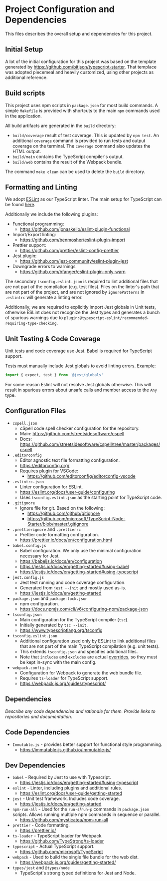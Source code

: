 # Project Configuration and Dependencies

This files describes the overall setup and dependencies for this project.

## Initial Setup

A lot of the initial configuration for this project was based on the template
generated by https://github.com/bitjson/typescript-starter. That templace was
adopted piecemeal and heavily customized, using other projects as additional
reference.

## Build scripts

This project uses npm scripts in `package.json` for most build commands. A
simple `Makefile` is provided with shortcuts to the main `npm` commands used
in the application.

All build artifacts are generated in the `build` directory:

* `build/coverage` result of test coverage. This is updated by `npm test`. An
  additional `coverage` command is provided to run tests and output coverage on
  the terminal. The `coverage` command also updates the HTML output.
* `build/main` contains the TypeScript compiler's output.
* `build/web` contains the result of the Webpack bundle.

The command `make clean` can be used to delete the `build` directory.

## Formatting and Linting

We adopt [ESLint](https://eslint.org) as our TypeScript linter. The main setup 
for TypeScript can be found [here](https://github.com/typescript-eslint/typescript-eslint#readme).

Additionally we include the following plugins:

* Functional programming:
	* https://github.com/jonaskello/eslint-plugin-functional
* Import/Export linting:
	* https://github.com/benmosher/eslint-plugin-import
* Prettier support:
	* https://github.com/prettier/eslint-config-prettier
* Jest plugin:
	* https://github.com/jest-community/eslint-plugin-jest
* Downgrade errors to warnings
	* https://github.com/bfanger/eslint-plugin-only-warn

The secondary `tsconfig.eslint.json` is required to lint additional files that 
are not part of the compilation (e.g. test files). Files on the linter's path
that are not part of the project, and are not ignored by `ignorePatterns` 
in `.eslintrc` will generate a linting error.

Additionally, we are required to explicitly import Jest globals in Unit tests, 
otherwise ESLint does not recognize the Jest types and generates a bunch of 
spurious warnings due to `plugin:@typescript-eslint/recommended-requiring-type-checking`.

## Unit Testing & Code Coverage

Unit tests and code coverage use [Jest](https://jestjs.io/en/). Babel is 
required for TypeScript support.

Tests must manually include Jest globals to avoid linting errors. Example:

```typescript
import { expect, test } from '@jest/globals'
```

For some reason Eslint will not resolve Jest globals otherwise. This will 
result in spurious errors about unsafe calls and member access to the `Any` type.

## Configuration Files

* `cspell.json`
	* cSpell code spell checker configuration for the repository.
	* Main: https://github.com/streetsidesoftware/cspell
	* Docs: https://github.com/streetsidesoftware/cspell/tree/master/packages/cspell
* `.editorconfig`
	* Editor agnostic text file formatting configuration.
	* https://editorconfig.org/
	* Requires plugin for VSCode:
		* https://github.com/editorconfig/editorconfig-vscode
* `.eslintrc.json`
	* Linter configuration for ESLint.
	* https://eslint.org/docs/user-guide/configuring
	* Uses `tsconfig.eslint.json` as the starting point for TypeScript code.
* `.gitignore`
	* Ignore file for git. Based on the following:
		* https://github.com/github/gitignore
		* https://github.com/microsoft/TypeScript-Node-Starter/blob/master/.gitignore
* `.prettierignore` and `.prettierrc`
	* Prettier code formatting configuration.
	* https://prettier.io/docs/en/configuration.html
* `babel.config.js`
	* Babel configuration. We only use the minimal configuration necessary for Jest.
	* https://babeljs.io/docs/en/configuration
	* https://jestjs.io/docs/en/getting-started#using-babel
	* https://jestjs.io/docs/en/getting-started#using-typescript
* `jest.config.js`
	* Jest test running and code coverage configuration.
	* Generated from `jest --init` and mostly used as-is.
	* https://jestjs.io/docs/en/getting-started
* `package.json` and `package-lock.json`
	* npm configuration.
	* https://docs.npmjs.com/cli/v6/configuring-npm/package-json
* `tsconfig.json`
	* Main configuration for the TypeScript compiler (`tsc`).
	* Initially generated by `tsc --init`.
	* https://www.typescriptlang.org/tsconfig
* `tsconfig.eslint.json`
	* Additional configuration used only by ESLint to link additional files that 
	  are not part of the main TypeScript compilation (e.g. unit tests).
	* This extends `tsconfig.json` and specifies additional files.
	* Note that `includes` and `excludes` are actual [overrides](https://www.typescriptlang.org/tsconfig#extends), 
	  so they must be kept in-sync with the main config.
* `webpack.config.js`
	* Configuration for Webpack to generate the web bundle file.
	* Requires `ts-loader` for TypeScript support.
	* https://webpack.js.org/guides/typescript/


## Dependencies

_Describe any code dependencies and rationale for them. Provide links to repositories and documentation._

## Code Dependencies

* `Immutable.js` - provides better support for functional style programming.
	* https://immutable-js.github.io/immutable-js/

## Dev Dependencies

* `babel` - Required by Jest to use with Typescript.
	* https://jestjs.io/docs/en/getting-started#using-typescript
* `eslint` - Linter, including plugins and additional rules.
	* https://eslint.org/docs/user-guide/getting-started
* `jest` - Unit test framework. Includes code coverage.
	* https://jestjs.io/docs/en/getting-started
* `npm-run-all` - Used for the `run-s`/`run-p` commands in `package.json` 
  scripts. Allows running multiple npm commands in sequence or parallel.
	* https://github.com/mysticatea/npm-run-all
* `prettier` - Code formatting.
	* https://prettier.io/
* `ts-loader` - TypeScript loader for Webpack.
	* https://github.com/TypeStrong/ts-loader
* `typescript` - Actual TypeScript support.
	* https://github.com/microsoft/TypeScript
* `webpack` - Used to build the single file bundle for the web dist.
	* https://webpack.js.org/guides/getting-started/
* `types/jest` and `@types/node`
	* TypeScript's strong typed definitions for Jest and Node.
